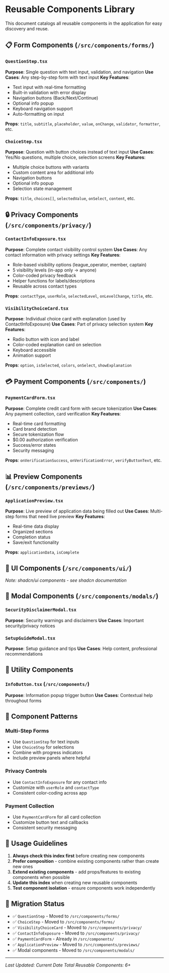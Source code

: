 # Reusable Components Library

This document catalogs all reusable components in the application for easy discovery and reuse.

## 📋 Form Components (`/src/components/forms/`)

### `QuestionStep.tsx`
**Purpose**: Single question with text input, validation, and navigation
**Use Cases**: Any step-by-step form with text input
**Key Features**:
- Text input with real-time formatting
- Built-in validation with error display
- Navigation buttons (Back/Next/Continue)
- Optional info popup
- Keyboard navigation support
- Auto-formatting on input

**Props**: `title`, `subtitle`, `placeholder`, `value`, `onChange`, `validator`, `formatter`, etc.

### `ChoiceStep.tsx`
**Purpose**: Question with button choices instead of text input
**Use Cases**: Yes/No questions, multiple choice, selection screens
**Key Features**:
- Multiple choice buttons with variants
- Custom content area for additional info
- Navigation buttons
- Optional info popup
- Selection state management

**Props**: `title`, `choices[]`, `selectedValue`, `onSelect`, `content`, etc.

## 🔒 Privacy Components (`/src/components/privacy/`)

### `ContactInfoExposure.tsx`
**Purpose**: Complete contact visibility control system
**Use Cases**: Any contact information with privacy settings
**Key Features**:
- Role-based visibility options (league_operator, member, captain)
- 5 visibility levels (in-app only → anyone)
- Color-coded privacy feedback
- Helper functions for labels/descriptions
- Reusable across contact types

**Props**: `contactType`, `userRole`, `selectedLevel`, `onLevelChange`, `title`, etc.

### `VisibilityChoiceCard.tsx`
**Purpose**: Individual choice card with explanation (used by ContactInfoExposure)
**Use Cases**: Part of privacy selection system
**Key Features**:
- Radio button with icon and label
- Color-coded explanation card on selection
- Keyboard accessible
- Animation support

**Props**: `option`, `isSelected`, `colors`, `onSelect`, `showExplanation`

## 💳 Payment Components (`/src/components/`)

### `PaymentCardForm.tsx`
**Purpose**: Complete credit card form with secure tokenization
**Use Cases**: Any payment collection, card verification
**Key Features**:
- Real-time card formatting
- Card brand detection
- Secure tokenization flow
- $0.00 authorization verification
- Success/error states
- Security messaging

**Props**: `onVerificationSuccess`, `onVerificationError`, `verifyButtonText`, etc.

## 📊 Preview Components (`/src/components/previews/`)

### `ApplicationPreview.tsx`
**Purpose**: Live preview of application data being filled out
**Use Cases**: Multi-step forms that need live preview
**Key Features**:
- Real-time data display
- Organized sections
- Completion status
- Save/exit functionality

**Props**: `applicationData`, `isComplete`

## 🎯 UI Components (`/src/components/ui/`)
*Note: shadcn/ui components - see shadcn documentation*

## 📱 Modal Components (`/src/components/modals/`)

### `SecurityDisclaimerModal.tsx`
**Purpose**: Security warnings and disclaimers
**Use Cases**: Important security/privacy notices

### `SetupGuideModal.tsx`
**Purpose**: Setup guidance and tips
**Use Cases**: Help content, professional recommendations

## 🔧 Utility Components

### `InfoButton.tsx` (`/src/components/`)
**Purpose**: Information popup trigger button
**Use Cases**: Contextual help throughout forms

## 🎨 Component Patterns

### **Multi-Step Forms**
- Use `QuestionStep` for text inputs
- Use `ChoiceStep` for selections
- Combine with progress indicators
- Include preview panels where helpful

### **Privacy Controls**
- Use `ContactInfoExposure` for any contact info
- Customize with `userRole` and `contactType`
- Consistent color-coding across app

### **Payment Collection**
- Use `PaymentCardForm` for all card collection
- Customize button text and callbacks
- Consistent security messaging

## 📝 Usage Guidelines

1. **Always check this index first** before creating new components
2. **Prefer composition** - combine existing components rather than create new ones
3. **Extend existing components** - add props/features to existing components when possible
4. **Update this index** when creating new reusable components
5. **Test component isolation** - ensure components work independently

## 🔄 Migration Status

- ✅ `QuestionStep` - Moved to `/src/components/forms/`
- ✅ `ChoiceStep` - Moved to `/src/components/forms/`
- ✅ `VisibilityChoiceCard` - Moved to `/src/components/privacy/`
- ✅ `ContactInfoExposure` - Moved to `/src/components/privacy/`
- ✅ `PaymentCardForm` - Already in `/src/components/`
- ✅ `ApplicationPreview` - Moved to `/src/components/previews/`
- ✅ Modal components - Moved to `/src/components/modals/`

---
*Last Updated: Current Date*
*Total Reusable Components: 6+*